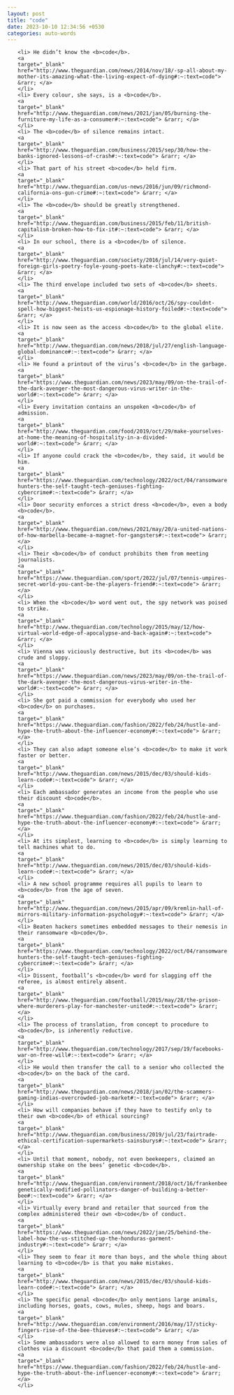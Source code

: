```yaml
---
layout: post
title: "code"
date: 2023-10-10 12:34:56 +0530
categories: auto-words
---
```

<ol>

    <li> He didn’t know the <b>code</b>.
    <a 
    target="_blank" 
    href="http://www.theguardian.com/news/2014/nov/18/-sp-all-about-my-mother-its-amazing-what-the-living-expect-of-dying#:~:text=code"> &rarr; </a>
    </li>
    <li> Every colour, she says, is a <b>code</b>.
    <a 
    target="_blank" 
    href="http://www.theguardian.com/news/2021/jan/05/burning-the-furniture-my-life-as-a-consumer#:~:text=code"> &rarr; </a>
    </li>
    <li> The <b>code</b> of silence remains intact.
    <a 
    target="_blank" 
    href="http://www.theguardian.com/business/2015/sep/30/how-the-banks-ignored-lessons-of-crash#:~:text=code"> &rarr; </a>
    </li>
    <li> That part of his street <b>code</b> held firm.
    <a 
    target="_blank" 
    href="http://www.theguardian.com/us-news/2016/jun/09/richmond-california-ons-gun-crime#:~:text=code"> &rarr; </a>
    </li>
    <li> The <b>code</b> should be greatly strengthened.
    <a 
    target="_blank" 
    href="http://www.theguardian.com/business/2015/feb/11/british-capitalism-broken-how-to-fix-it#:~:text=code"> &rarr; </a>
    </li>
    <li> In our school, there is a <b>code</b> of silence.
    <a 
    target="_blank" 
    href="http://www.theguardian.com/society/2016/jul/14/very-quiet-foreign-girls-poetry-foyle-young-poets-kate-clanchy#:~:text=code"> &rarr; </a>
    </li>
    <li> The third envelope included two sets of <b>code</b> sheets.
    <a 
    target="_blank" 
    href="http://www.theguardian.com/world/2016/oct/26/spy-couldnt-spell-how-biggest-heists-us-espionage-history-foiled#:~:text=code"> &rarr; </a>
    </li>
    <li> It is now seen as the access <b>code</b> to the global elite.
    <a 
    target="_blank" 
    href="http://www.theguardian.com/news/2018/jul/27/english-language-global-dominance#:~:text=code"> &rarr; </a>
    </li>
    <li> He found a printout of the virus’s <b>code</b> in the garbage.
    <a 
    target="_blank" 
    href="https://www.theguardian.com/news/2023/may/09/on-the-trail-of-the-dark-avenger-the-most-dangerous-virus-writer-in-the-world#:~:text=code"> &rarr; </a>
    </li>
    <li> Every invitation contains an unspoken <b>code</b> of admission.
    <a 
    target="_blank" 
    href="http://www.theguardian.com/food/2019/oct/29/make-yourselves-at-home-the-meaning-of-hospitality-in-a-divided-world#:~:text=code"> &rarr; </a>
    </li>
    <li> If anyone could crack the <b>code</b>, they said, it would be him.
    <a 
    target="_blank" 
    href="https://www.theguardian.com/technology/2022/oct/04/ransomware-hunters-the-self-taught-tech-geniuses-fighting-cybercrime#:~:text=code"> &rarr; </a>
    </li>
    <li> Door security enforces a strict dress <b>code</b>, even a body <b>code</b>.
    <a 
    target="_blank" 
    href="http://www.theguardian.com/news/2021/may/20/a-united-nations-of-how-marbella-became-a-magnet-for-gangsters#:~:text=code"> &rarr; </a>
    </li>
    <li> Their <b>code</b> of conduct prohibits them from meeting journalists.
    <a 
    target="_blank" 
    href="https://www.theguardian.com/sport/2022/jul/07/tennis-umpires-secret-world-you-cant-be-the-players-friend#:~:text=code"> &rarr; </a>
    </li>
    <li> When the <b>code</b> word went out, the spy network was poised to strike.
    <a 
    target="_blank" 
    href="http://www.theguardian.com/technology/2015/may/12/how-virtual-world-edge-of-apocalypse-and-back-again#:~:text=code"> &rarr; </a>
    </li>
    <li> Vienna was viciously destructive, but its <b>code</b> was crude and sloppy.
    <a 
    target="_blank" 
    href="https://www.theguardian.com/news/2023/may/09/on-the-trail-of-the-dark-avenger-the-most-dangerous-virus-writer-in-the-world#:~:text=code"> &rarr; </a>
    </li>
    <li> She got paid a commission for everybody who used her <b>code</b> on purchases.
    <a 
    target="_blank" 
    href="https://www.theguardian.com/fashion/2022/feb/24/hustle-and-hype-the-truth-about-the-influencer-economy#:~:text=code"> &rarr; </a>
    </li>
    <li> They can also adapt someone else’s <b>code</b> to make it work faster or better.
    <a 
    target="_blank" 
    href="http://www.theguardian.com/news/2015/dec/03/should-kids-learn-code#:~:text=code"> &rarr; </a>
    </li>
    <li> Each ambassador generates an income from the people who use their discount <b>code</b>.
    <a 
    target="_blank" 
    href="https://www.theguardian.com/fashion/2022/feb/24/hustle-and-hype-the-truth-about-the-influencer-economy#:~:text=code"> &rarr; </a>
    </li>
    <li> At its simplest, learning to <b>code</b> is simply learning to tell machines what to do.
    <a 
    target="_blank" 
    href="http://www.theguardian.com/news/2015/dec/03/should-kids-learn-code#:~:text=code"> &rarr; </a>
    </li>
    <li> A new school programme requires all pupils to learn to <b>code</b> from the age of seven.
    <a 
    target="_blank" 
    href="http://www.theguardian.com/news/2015/apr/09/kremlin-hall-of-mirrors-military-information-psychology#:~:text=code"> &rarr; </a>
    </li>
    <li> Beaten hackers sometimes embedded messages to their nemesis in their ransomware <b>code</b>.
    <a 
    target="_blank" 
    href="https://www.theguardian.com/technology/2022/oct/04/ransomware-hunters-the-self-taught-tech-geniuses-fighting-cybercrime#:~:text=code"> &rarr; </a>
    </li>
    <li> Dissent, football’s <b>code</b> word for slagging off the referee, is almost entirely absent.
    <a 
    target="_blank" 
    href="http://www.theguardian.com/football/2015/may/28/the-prison-where-murderers-play-for-manchester-united#:~:text=code"> &rarr; </a>
    </li>
    <li> The process of translation, from concept to procedure to <b>code</b>, is inherently reductive.
    <a 
    target="_blank" 
    href="http://www.theguardian.com/technology/2017/sep/19/facebooks-war-on-free-will#:~:text=code"> &rarr; </a>
    </li>
    <li> He would then transfer the call to a senior who collected the <b>code</b> on the back of the card.
    <a 
    target="_blank" 
    href="http://www.theguardian.com/news/2018/jan/02/the-scammers-gaming-indias-overcrowded-job-market#:~:text=code"> &rarr; </a>
    </li>
    <li> How will companies behave if they have to testify only to their own <b>code</b> of ethical sourcing?
    <a 
    target="_blank" 
    href="http://www.theguardian.com/business/2019/jul/23/fairtrade-ethical-certification-supermarkets-sainsburys#:~:text=code"> &rarr; </a>
    </li>
    <li> Until that moment, nobody, not even beekeepers, claimed an ownership stake on the bees’ genetic <b>code</b>.
    <a 
    target="_blank" 
    href="http://www.theguardian.com/environment/2018/oct/16/frankenbees-genetically-modified-pollinators-danger-of-building-a-better-bee#:~:text=code"> &rarr; </a>
    </li>
    <li> Virtually every brand and retailer that sourced from the complex administered their own <b>code</b> of conduct.
    <a 
    target="_blank" 
    href="https://www.theguardian.com/news/2022/jan/25/behind-the-label-how-the-us-stitched-up-the-honduras-garment-industry#:~:text=code"> &rarr; </a>
    </li>
    <li> They seem to fear it more than boys, and the whole thing about learning to <b>code</b> is that you make mistakes.
    <a 
    target="_blank" 
    href="http://www.theguardian.com/news/2015/dec/03/should-kids-learn-code#:~:text=code"> &rarr; </a>
    </li>
    <li> The specific penal <b>code</b> only mentions large animals, including horses, goats, cows, mules, sheep, hogs and boars.
    <a 
    target="_blank" 
    href="http://www.theguardian.com/environment/2016/may/17/sticky-fingers-rise-of-the-bee-thieves#:~:text=code"> &rarr; </a>
    </li>
    <li> Some ambassadors were also allowed to earn money from sales of clothes via a discount <b>code</b> that paid them a commission.
    <a 
    target="_blank" 
    href="https://www.theguardian.com/fashion/2022/feb/24/hustle-and-hype-the-truth-about-the-influencer-economy#:~:text=code"> &rarr; </a>
    </li>